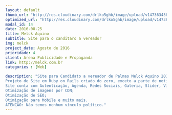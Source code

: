```yaml
---
layout: default
thumb_url: "http://res.cloudinary.com/drlko5ghb/image/upload/v1473634385/pajjpjmwkiardu1wt2mb.png"
optimized_url: "http://res.cloudinary.com/drlko5ghb/image/upload/v1473634388/dd8qlmowvtnf1iihtuif.png"
modal_id: 14
date: 2016-08-25
title: Melck Aquino
subtitle: Site para o canditaro a vereador
img: melck
project_date: Agosto de 2016
prioridade: 4
client: Arena Publicidade e Propaganda
link: http://melck.com.br
categories : [Web]

description: "Site para Candidato a vereador de Palmas Melck Aquino 2016. Criado em parceria com Tiago Almeida.
Projeto de Site em Ruby on Rails criado do zero, exceto a parte de notícias que foi utilizando a Gem Blogo.
Site conta com Autenticação, Agenda, Redes Sociais, Galeria, Slider, Vídeos, Notícias, Cadastro, Mapa;
Otimização de imagens por CDN;
Otimização de SEO;
Otimização para Mobile e muito mais.
ATENÇÃO: Não temos nenhum vínculo político."
---
```

